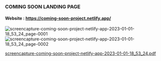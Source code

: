 ### COMING SOON LANDING PAGE
#### Website : https://coming-soon-project.netlify.app/

![screencapture-coming-soon-project-netlify-app-2023-01-01-18_53_24_page-0001](https://user-images.githubusercontent.com/59705964/210180415-08acdbbc-8e52-4e90-92c6-aa3665cd7b1d.jpg)
![screencapture-coming-soon-project-netlify-app-2023-01-01-18_53_24_page-0002](https://user-images.githubusercontent.com/59705964/210180478-228f087a-7a6a-42dc-bd04-7b8c2675461b.jpg)

[screencapture-coming-soon-project-netlify-app-2023-01-01-18_53_24.pdf](https://github.com/touzaelhassan/COMING-SOON-LANDING-PAGE/files/10329218/screencapture-coming-soon-project-netlify-app-2023-01-01-18_53_24.pdf)

